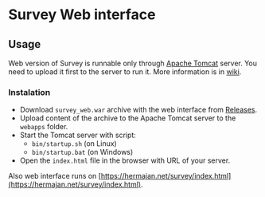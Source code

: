 # Survey Web interface

## Usage
Web version of Survey is runnable only through [Apache Tomcat](https://tomcat.apache.org) server. You need to upload it first to the server to run it. More information is in [wiki](https://github.com/hermajan/survey/wiki/Web-interface).

### Instalation
* Download `survey_web.war` archive with the web interface from [Releases](https://github.com/hermajan/survey/releases).
* Upload content of the archive to the Apache Tomcat server to the `webapps` folder.
* Start the Tomcat server with script:
	* `bin/startup.sh` (on Linux)
	* `bin/startup.bat` (on Windows)
* Open the `index.html` file in the browser with URL of your server.

Also web interface runs on [https://hermajan.net/survey/index.html](https://hermajan.net/survey/index.html).
